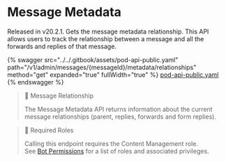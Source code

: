 # Message Metadata

Released in v20.2.1. Gets the message metadata relationship. This API allows users to track the relationship between a message and all the forwards and replies of that message.

{% swagger src="../../.gitbook/assets/pod-api-public.yaml" path="/v1/admin/messages/{messageId}/metadata/relationships" method="get" expanded="true" fullWidth="true" %}
[pod-api-public.yaml](../../.gitbook/assets/pod-api-public.yaml)
{% endswagger %}

> 📘 Message Relationship
>
> The Message Metadata API returns information about the current message relationships (parent, replies, forwards and form replies).

> 🚧 Required Roles
>
> Calling this endpoint requires the Content Management role.\
> See [Bot Permissions](https://docs.developers.symphony.com/building-bots-on-symphony/configuration/bot-permissions) for a list of roles and associated privileges.
